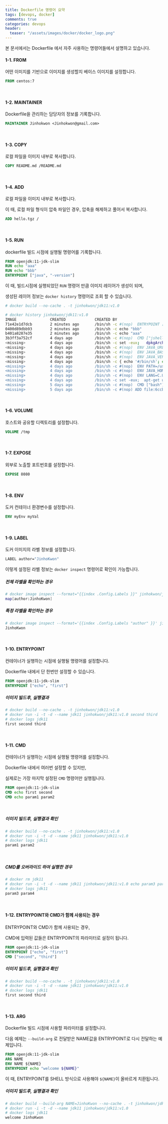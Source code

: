 ```yaml
---
title: Dockerfile 명령어 요약
tags: [devops, docker]
comments: true
categories: devops
header:
  teaser: "/assets/images/docker/docker_logo.png"
---
```

본 문서에서는 Dockerfile 에서 자주 사용하는 명령어들에서 설명하고 있습니다.
<br/>







#### 1-1. FROM

어떤 이미지를 기반으로 이미지를 생성할지 베이스 이미지를 설정합니다.

```dockerfile
FROM centos:7
```

<br/>

#### 1-2. MAINTAINER

Dockerfile을 관리하는 담당자의 정보를 기록합니다.

```dockerfile
MAINTAINER Jinhokwon <Jinhokwon@gmail.com>
```

<br/>





#### 1-3. COPY

로컬 파일을 이미지 내부로 복사합니다. 

```dockerfile
COPY README.md /README.md
```

<br/>



#### 1-4. ADD

로컬 파일을 이미지 내부로 복사합니다.

이 때, 로컬 파일 형식이 압축 파일인 경우, 압축을 해제하고 풀어서 복사합니다.

```dockerfile
ADD hello.tgz / 
```

<br/>



#### 1-5. RUN

dockerfile 빌드 시점에 실행될 명령어를 기록합니다. 

```dockerfile
FROM openjdk:11-jdk-slim
RUN echo "aaa"
RUN echo "bbb"
ENTRYPOINT ["java", "-version"]
```

이 때, 빌드시점에 실행되었던 `RUN` 명령어 만큼 이미지 레이어가 생성이 되며, <br/>

생성된 레이어 정보는 `docker history` 명령어로 조회 할 수 있습니다.

```sh
# docker build --no-cache . -t jinhokwon/jdk11:v1.0

# docker history jinhokwon/jdk11:v1.0
IMAGE               CREATED             CREATED BY                                      SIZE                COMMENT
71e42e1d7dcb        2 minutes ago       /bin/sh -c #(nop)  ENTRYPOINT ["java" "-vers…   0B
0400d89dbb93        2 minutes ago       /bin/sh -c echo "bbb"                           0B
b401a8287e35        2 minutes ago       /bin/sh -c echo "aaa"                           0B
3b3ff3a752cf        4 days ago          /bin/sh -c #(nop)  CMD ["jshell"]               0B
<missing>           4 days ago          /bin/sh -c set -eux;   dpkgArch="$(dpkg --pr…   324MB
<missing>           4 days ago          /bin/sh -c #(nop)  ENV JAVA_URL_VERSION=11.0…   0B
<missing>           4 days ago          /bin/sh -c #(nop)  ENV JAVA_BASE_URL=https:/…   0B
<missing>           4 days ago          /bin/sh -c #(nop)  ENV JAVA_VERSION=11.0.8      0B
<missing>           4 days ago          /bin/sh -c { echo '#/bin/sh'; echo 'echo "$J…   27B
<missing>           4 days ago          /bin/sh -c #(nop)  ENV PATH=/usr/local/openj…   0B
<missing>           4 days ago          /bin/sh -c #(nop)  ENV JAVA_HOME=/usr/local/…   0B
<missing>           4 days ago          /bin/sh -c #(nop)  ENV LANG=C.UTF-8             0B
<missing>           4 days ago          /bin/sh -c set -eux;  apt-get update;  apt-g…   8.78MB
<missing>           5 days ago          /bin/sh -c #(nop)  CMD ["bash"]                 0B
<missing>           5 days ago          /bin/sh -c #(nop) ADD file:6ccb3bbcc69b0d44c…   69.2MB
```

<br/>



#### 1-6. VOLUME

호스트와 공유할 디렉토리를 설정합니다. 

```dockerfile
VOLUME /tmp
```

<br/>

#### 1-7. EXPOSE

외부로 노출할 포트번호를 설정합니다.

```dockerfile
EXPOSE 8080
```

<br/>

#### 1-8. ENV

도커 컨테이너 환경변수를 설정합니다.

```dockerfile
ENV myEnv myVal
```



<br/>

#### 1-9. LABEL

도커 이미지의 라벨 정보를 설정합니다.

```sh
LABEL author="JinhoKwon"
```

이렇게 설정된 라벨 정보는 `docker inspect` 명령어로 확인이 가능합니다.

##### 전체 라벨을 확인하는 경우

```sh
# docker image inspect --format="{{index .Config.Labels }}" jinhokwon/jdk11:v1.0
map[author:JinhoKwon]
```

##### 특정 라벨을 확인하는 경우

```sh
# docker image inspect --format='{{index .Config.Labels "author" }}' jinhokwon/jdk11:v1.0
JinhoKwon
```





<br/>

#### 1-10. ENTRYPOINT

컨테이너가 실행하는 시점에 실행될 명령어를 설정합니다.

Dockerfile 내에서 단 한번만 설정할 수 있습니다.

```dockerfile
FROM openjdk:11-jdk-slim
ENTRYPOINT ["echo", "first"]
```



##### 이미지 빌드후, 실행결과

```sh
# docker build --no-cache . -t jinhokwon/jdk11:v1.0
# docker run -i -t -d --name jdk11 jinhokwon/jdk11:v1.0 second third
# docker logs jdk11
first second third
```





<br/>



#### 1-11. CMD

컨테이너가 실행하는 시점에 실행될 명령어를 설정합니다.

Dockerfile 내에서 여러번 설정할 수 있지만, <br/>

실제로는 가장 마지막 설정된 `CMD` 명령어만 실행됩니다.

```dockerfile
FROM openjdk:11-jdk-slim
CMD echo first second
CMD echo param1 param2
```

<br/>

##### 이미지 빌드후, 실행결과 확인

```sh
# docker build --no-cache . -t jinhokwon/jdk11:v1.0
# docker run -i -t -d --name jdk11 jinhokwon/jdk11:v1.0
# docker logs jdk11
param1 param2
```

<br/>

##### CMD를 오버라이드 하여 실행한 경우

```sh
# docker rm jdk11
# docker run -i -t -d --name jdk11 jinhokwon/jdk11:v1.0 echo param3 param4
# docker logs jdk11
param3 param4
```

<br/>

#### 1-12. ENTRYPOINT와 CMD가 함께 사용되는 경우

ENTRYPOINT와 CMD가 함께 사용되는 경우,

CMD에 입력된 값들은 ENTRYPOINT의 파라미터로 설정이 됩니다.

```dockerfile
FROM openjdk:11-jdk-slim
ENTRYPOINT ["echo", "first"]
CMD ["second", "third"]
```

##### 이미지 빌드후, 실행결과 확인

```sh
# docker build --no-cache . -t jinhokwon/jdk11:v1.0
# docker run -i -t -d --name jdk11 jinhokwon/jdk11:v1.0
# docker logs jdk11
first second third
```

<br/>

#### 1-13. ARG

Dockerfile 빌드 시점에 사용할 파라미터를 설정합니다.

다음 예제는 `--build-arg` 로 전달받은 NAME값을 ENTRYPOINT로 다시 전달하는 예제입니다.

```dockerfile
FROM openjdk:11-jdk-slim
ARG NAME
ENV NAME ${NAME}
ENTRYPOINT echo "welcome ${NAME}"
```

이 때, ENTRYPOINT를 SHELL 방식으로 사용해야 `${NAME}`이 올바르게 치환됩니다.<br/>

##### 이미지 빌드후, 실행결과 확인

```sh
# docker build --build-arg NAME=JinhoKwon --no-cache . -t jinhokwon/jdk11:v1.0
# docker run -i -t -d --name jdk11 jinhokwon/jdk11:v1.0
# docker logs jdk11
welcome JinhoKwon
```

